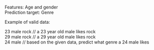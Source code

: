 Features: Age and gender  
Prediction target: Genre  

Example of valid data:

23 male rock // a 23 year old male likes rock  
29 male rock // a 29 year old male likes rock  
24 male // based on the given data, predict what genre a 24 male likes
